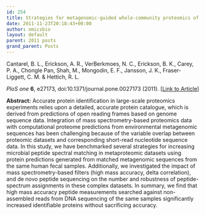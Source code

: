 ```yaml
---
id: 254
title: Strategies for metagenomic-guided whole-community proteomics of complex microbial environments.
date: 2011-11-23T20:18:43+00:00
author: omicsbio
layout: default
parent: 2011 posts
grand_parent: Posts
---
```

Cantarel, B. L., Erickson, A. R., VerBerkmoes, N. C., Erickson, B. K., Carey, P. A., Chongle Pan, Shah, M., Mongodin, E. F., Jansson, J. K., Fraser-Liggett, C. M. & Hettich, R. L.

_PloS one_ **6**, e27173, doi:10.1371/journal.pone.0027173 (2011). [[Link to Article](http://www.plosone.org/article/info%3Adoi%2F10.1371%2Fjournal.pone.0027173)]

<!--more-->

**Abstract:** Accurate protein identification in large-scale proteomics experiments relies upon a detailed, accurate protein catalogue, which is derived from predictions of open reading frames based on genome sequence data. Integration of mass spectrometry-based proteomics data with computational proteome predictions from environmental metagenomic sequences has been challenging because of the variable overlap between proteomic datasets and corresponding short-read nucleotide sequence data. In this study, we have benchmarked several strategies for increasing microbial peptide spectral matching in metaproteomic datasets using protein predictions generated from matched metagenomic sequences from the same human fecal samples. Additionally, we investigated the impact of mass spectrometry-based filters (high mass accuracy, delta correlation), and de novo peptide sequencing on the number and robustness of peptide-spectrum assignments in these complex datasets. In summary, we find that high mass accuracy peptide measurements searched against non-assembled reads from DNA sequencing of the same samples significantly increased identifiable proteins without sacrificing accuracy.